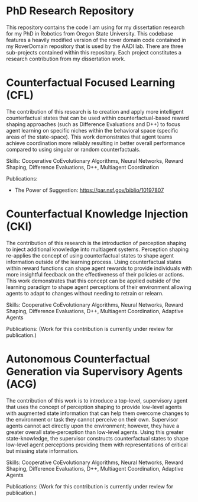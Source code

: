 # PhD Research Repository

This repository contains the code I am using for my dissertation research for my PhD in Robotics from Oregon State University. This codebase features a heavily modified version of the rover domain code contained in my RoverDomain repository that is used by the AADI lab. There are three sub-projects contained within this repository. Each project constitutes a research contribution from my dissertation work.

# Counterfactual Focused Learning (CFL)
The contribution of this research is to creation and apply more intelligent counterfactual states that can be used within counterfactual-based reward shaping approaches (such as Difference Evaluations and D++) to focus agent learning on specific niches within the behavioral space (specific areas of the state-space). This work demonstrates that agent teams achieve coordination more reliably resulting in better overall performance compared to using singular or random counterfactuals.

Skills: Cooperative CoEvolutionary Algorithms, Neural Networks, Reward Shaping, Difference Evaluations, D++, Multiagent Coordination

Publications:
- The Power of Suggestion: https://par.nsf.gov/biblio/10197807

# Counterfactual Knowledge Injection (CKI)
The contribution of this research is the introduction of perception shaping to inject additional knowledge into multiagent systems. Perception shaping re-applies the concept of using counterfactual states to shape agent information outside of the learning process. Using counterfactual states within reward functions can shape agent rewards to provide individuals with more insightful feedback on the effectiveness of their policies or actions. This work demonstrates that this concept can be applied outside of the learning paradigm to shape agent perceptions of their environment allowing agents to adapt to changes without needing to retrain or relearn.

Skills: Cooperative CoEvolutionary Algorithms, Neural Networks, Reward Shaping, Difference Evaluations, D++, Multiagent Coordination, Adaptive Agents

Publications: (Work for this contribution is currently under review for publication.)

# Autonomous Counterfactual Generation via Supervisory Agents (ACG)
The contribution of this work is to introduce a top-level, supervisory agent that uses the concept of perception shaping to provide low-level agents with augmented state information that can help them overcome changes to the environment or task they cannot perceive on their own. Supervisor agents cannot act directly upon the environment; however, they have a greater overall state-perception than low-level agents. Using this greater state-knowledge, the supervisor constructs counterfactual states to shape low-level agent perceptions providing them with representations of critical but missing state information.

Skills: Cooperative CoEvolutionary Algorithms, Neural Networks, Reward Shaping, Difference Evaluations, D++, Multiagent Coordination, Adaptive Agents

Publications: (Work for this contribution is currently under review for publication.)
